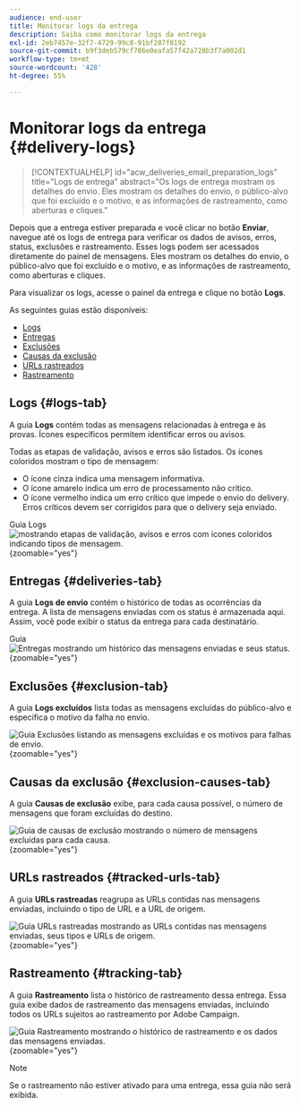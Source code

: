 ```yaml
---
audience: end-user
title: Monitorar logs da entrega
description: Saiba como monitorar logs da entrega
exl-id: 2eb7457e-32f7-4729-99c8-91bf287f0192
source-git-commit: b9f3deb579cf786e0eafa57f42a728b3f7a002d1
workflow-type: tm+mt
source-wordcount: '428'
ht-degree: 55%

---
```


# Monitorar logs da entrega {#delivery-logs}

>[!CONTEXTUALHELP]
>id="acw_deliveries_email_preparation_logs"
>title="Logs de entrega"
>abstract="Os logs de entrega mostram os detalhes do envio. Eles mostram os detalhes do envio, o público-alvo que foi excluído e o motivo, e as informações de rastreamento, como aberturas e cliques."

Depois que a entrega estiver preparada e você clicar no botão **Enviar**, navegue até os logs de entrega para verificar os dados de avisos, erros, status, exclusões e rastreamento. Esses logs podem ser acessados diretamente do painel de mensagens. Eles mostram os detalhes do envio, o público-alvo que foi excluído e o motivo, e as informações de rastreamento, como aberturas e cliques.

Para visualizar os logs, acesse o painel da entrega e clique no botão **Logs**.

As seguintes guias estão disponíveis:

* [Logs](#logs-tab)
* [Entregas](#deliveries-tab)
* [Exclusões](#exclusion-tab)
* [Causas da exclusão](#exclusion-causes)
* [URLs rastreados](#tracked-urls)
* [Rastreamento](#tracking)

## Logs {#logs-tab}

A guia **Logs** contém todas as mensagens relacionadas à entrega e às provas. Ícones específicos permitem identificar erros ou avisos.

Todas as etapas de validação, avisos e erros são listados. Os ícones coloridos mostram o tipo de mensagem:

* O ícone cinza indica uma mensagem informativa.
* O ícone amarelo indica um erro de processamento não crítico.
* O ícone vermelho indica um erro crítico que impede o envio do delivery. Erros críticos devem ser corrigidos para que o delivery seja enviado.

Guia Logs ![ mostrando etapas de validação, avisos e erros com ícones coloridos indicando tipos de mensagem.](assets/logs.png){zoomable="yes"}

## Entregas {#deliveries-tab}

A guia **Logs de envio** contém o histórico de todas as ocorrências da entrega. A lista de mensagens enviadas com os status é armazenada aqui. Assim, você pode exibir o status da entrega para cada destinatário.

Guia ![ Entregas mostrando um histórico das mensagens enviadas e seus status.](assets/logs2.png){zoomable="yes"}

## Exclusões {#exclusion-tab}

A guia **Logs excluídos** lista todas as mensagens excluídas do público-alvo e especifica o motivo da falha no envio.

![Guia Exclusões listando as mensagens excluídas e os motivos para falhas de envio.](assets/logs3.png){zoomable="yes"}

## Causas da exclusão {#exclusion-causes-tab}

A guia **Causas de exclusão** exibe, para cada causa possível, o número de mensagens que foram excluídas do destino.

![Guia de causas de exclusão mostrando o número de mensagens excluídas para cada causa.](assets/logs4.png){zoomable="yes"}

## URLs rastreados {#tracked-urls-tab}

A guia **URLs rastreadas** reagrupa as URLs contidas nas mensagens enviadas, incluindo o tipo de URL e a URL de origem.

![Guia URLs rastreadas mostrando as URLs contidas nas mensagens enviadas, seus tipos e URLs de origem.](assets/logs5.png){zoomable="yes"}

## Rastreamento {#tracking-tab}

A guia **Rastreamento** lista o histórico de rastreamento dessa entrega. Essa guia exibe dados de rastreamento das mensagens enviadas, incluindo todos os URLs sujeitos ao rastreamento por Adobe Campaign.

![Guia Rastreamento mostrando o histórico de rastreamento e os dados das mensagens enviadas.](assets/logs6.png){zoomable="yes"}

>[!NOTE]
>
>Se o rastreamento não estiver ativado para uma entrega, essa guia não será exibida.